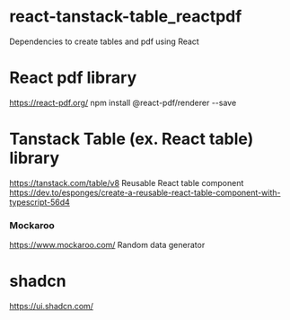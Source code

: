 # react-tanstack-table_reactpdf
Dependencies to create tables and pdf using React

# React pdf library
https://react-pdf.org/
npm install @react-pdf/renderer --save

# Tanstack Table (ex. React table) library
https://tanstack.com/table/v8
Reusable React table component
https://dev.to/esponges/create-a-reusable-react-table-component-with-typescript-56d4

### Mockaroo
https://www.mockaroo.com/
Random data generator

# shadcn
https://ui.shadcn.com/
